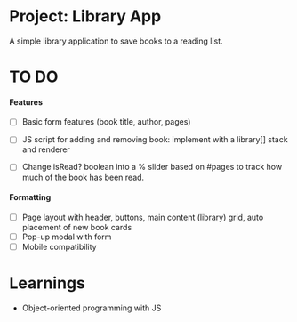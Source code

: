 # Project: Library App

A simple library application to save books to a reading list.


# TO DO


#### Features

- [ ] Basic form features (book title, author, pages)
- [ ] JS script for adding and removing book: implement with a library[] stack and renderer
- [ ] Change isRead? boolean into a % slider based on #pages to track how much
of the book has been read. 


#### Formatting

- [ ] Page layout with header, buttons, main content (library) grid, auto
placement of new book cards
- [ ] Pop-up modal with form
- [ ] Mobile compatibility

# Learnings
- Object-oriented programming with JS

